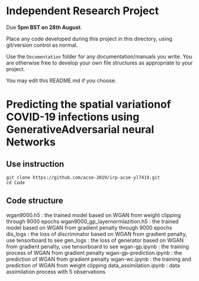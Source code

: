 Independent Research Project
============================

Due **5pm BST on 28th August**.

Place any code developed during this project in this directory, using git/version control as normal.

Use the `Documentation` folder for any documentation/manuals you write. You are otherwise free to develop your own file structures as appropriate to your project.

You may edit this README.md if you choose.

# Predicting the spatial variationof COVID-19 infections using GenerativeAdversarial neural Networks
## Use instruction
```
git clone https://github.com/acse-2019/irp-acse-yl7419.git
cd Code
```
## Code structure

wgan9000.h5 : the trained model based on WGAN from weight clipping through 9000 epochs
wgan9000_gp_layernormlazition.h5 : the trained model based on WGAN from gradient penalty through 9000 epochs
dis_logs :  the loss of discriminator based on WGAN from gradient penalty, use tensorboard to see
gen_logs : the loss of generator based on WGAN from gradient penalty, use tensorboard to see
wgan-gp.ipynb : the training process of  WGAN from gradient penalty
wgan-gp-prediction.ipynb : the prediction of WGAN from gradient penalty
wgan-wc.ipynb : the training and prediction of WGAN from weight clipping
data_assimilation.ipynb : data assimilation process with 5 observations

